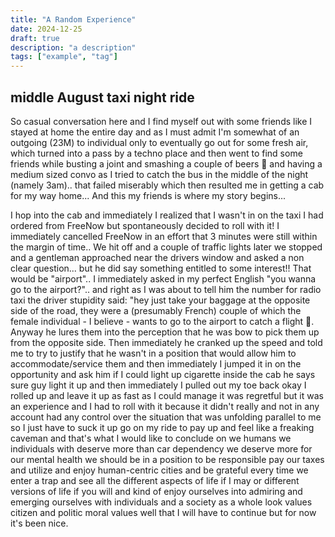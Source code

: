 ```yaml
---
title: "A Random Experience"
date: 2024-12-25
draft: true
description: "a description"
tags: ["example", "tag"]
---
```


## middle August taxi night ride

So casual conversation here and I find myself out with some friends like I stayed at home the entire day and as I must admit I'm somewhat of an outgoing (23M) to individual only to eventually go out for some fresh air, which turned into a pass by a techno place and then went to find some friends while busting a joint and smashing a  couple of beers 🍻 and having a medium sized convo as I tried to catch the bus in the middle of the night (namely 3am).. that failed miserably which then resulted me in getting a cab for my way home... And this my friends is where my story begins...

I hop into the cab and immediately I realized that I wasn't in on the taxi I had ordered from FreeNow but spontaneously decided to roll with it!
I immediately cancelled FreeNow in an effort that 3 minutes were still within the margin of time..
We hit off and a couple of traffic lights later we stopped and a gentleman approached near the drivers window and asked a non clear question... but he did say something entitled to some interest!! 
That would be "airport".. I immediately asked in my perfect English "you wanna go to the airport?".. and right as I was about to tell him the number for radio taxi the driver stupidity said: "hey just take your baggage at the opposite side of the road, they were a (presumably French) couple of which the female individual - I believe - wants to go to the airport to catch a flight 🛫. Anyway he lures them into the perception that he was bow to pick them up from the opposite side. Then immediately he cranked up the speed and told me to try to justify that he wasn't in a position that would allow him to accommodate/service them and then immediately I jumped it in on the opportunity and ask him if I could light up cigarette inside the cab he says sure guy light it up and then immediately I pulled out my toe back okay I rolled up and leave it up as fast as I could manage it was regretful but it was an experience and I had to roll with it because it didn't really and not in any account had any control over the situation that was unfolding parallel to me so I just have to suck it up go on my ride to pay up and feel like a freaking caveman and that's what I would like to conclude on we humans we individuals with deserve more than car dependency we deserve more for our mental health we should be in a position to be responsible pay our taxes and utilize and enjoy human-centric cities and be grateful every time we enter a trap and see all the different aspects of life if I may or different versions of life if you will and kind of enjoy ourselves into admiring and emerging ourselves with individuals and a society as a whole look values citizen and politic moral values well that I will have to continue but for now it's been nice.